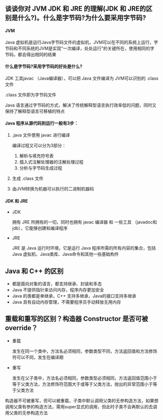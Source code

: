 ## 谈谈你对 JVM JDK 和 JRE 的理解(JDK 和 JRE的区别是什么?)。什么是字节码?为什么要采用字节码?

#### JVM

Java 虚拟机是运行Java字节码文件的虚拟机，JVM可以在不同的系统上运行，字节码和不同系统的JVM是实现“一次编译，处处运行”的关键所在，使用相同的字节码，都会得出相同的结果

#### 什么是字节码?采用字节码的好处是什么?

JDK 工具javac （Java编译器），可以把 Java 文件编译为 JVM可以识别的 .class 文件

.class 文件即为字节码文件

Java 语言通过字节码的方式，解决了传统解释型语言执行效率低的问题，同时又保持了解释型语言可移植的特点

#### Java 程序从源代码到运行一般有3步：

1. .java 文件使用 javac 进行编译

   编译过程又可以分为3部分：

   1. 解析与填充符号表
   2. 插入式注解处理器的注解处理过程
   3. 分析与字节码生成过程

2. 生成 .class 文件

3. 由JVM转换为机器可以执行的二进制机器码

#### JDK 和 JRE

* JDK

  拥有 JRE 所拥有的一切，同时也拥有 javac 编译器 和 一些工具 （javadoc和jdb），它能够创建和编译程序

* JRE

  JRE 是 Java 运行时环境，它是运行 Java 程序所需的所有内容的集合，包括 Java 虚拟机、Java类库、Java命令和其他一些基础构件

## Java 和 C++ 的区别

* 都是面向对象的语言，都支持继承、封装和多态
* Java 不提供指针来访问内存，程序内存更加安全
* Java 的类都是单继承，C++ 支持多继承，Java的接口支持多继承
* Java 具有自动内存管理，不需要程序员手动释放无用内存

## 重载和重写的区别？构造器 Constructor 是否可被 override？

* 重载

  发生在同一个类中，方法名必须相同，参数类型不同，方法返回值和方法修饰符可以不同，发生在编译期

* 重写

  发生在父子类中，方法名必须相同，参数类型必须相同，方法返回值范围小于等于父类方法，方法修饰符范围大于或等于父类方法，抛出的异常范围小于等于父类方法

构造器不可被重写，但可以被重载，子类中默认调用父类的无参构造方法，如果想调用父类有参的构造方法，需用super显式的调用，但此时子类不会再默认的去调用父类的无参构造方法